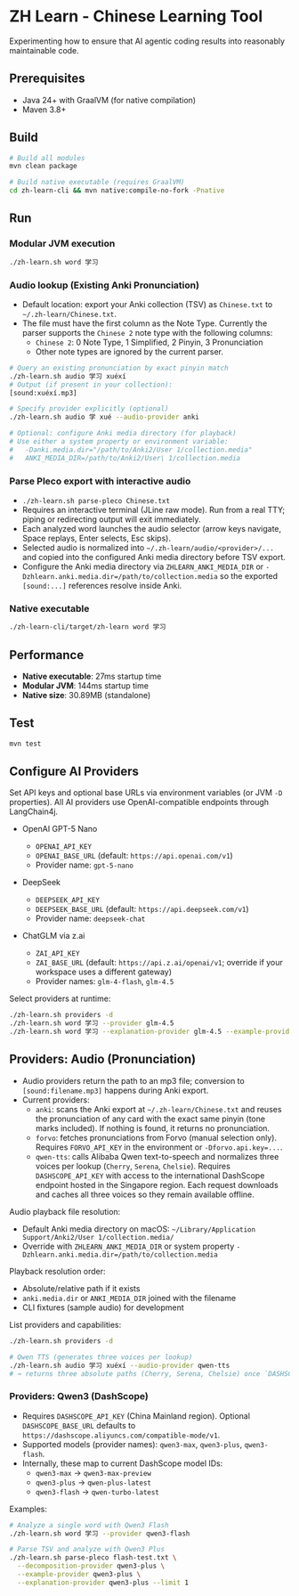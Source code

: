 # ZH Learn - Chinese Learning Tool

Experimenting how to ensure that AI agentic coding results into reasonably maintainable
code.

## Prerequisites

- Java 24+ with GraalVM (for native compilation)
- Maven 3.8+

## Build

```bash
# Build all modules
mvn clean package

# Build native executable (requires GraalVM)
cd zh-learn-cli && mvn native:compile-no-fork -Pnative
```

## Run

### Modular JVM execution
```bash
./zh-learn.sh word 学习
```

### Audio lookup (Existing Anki Pronunciation)
- Default location: export your Anki collection (TSV) as `Chinese.txt` to `~/.zh-learn/Chinese.txt`.
- The file must have the first column as the Note Type. Currently the parser supports the `Chinese 2` note type with the following columns:
  - `Chinese 2`: 0 Note Type, 1 Simplified, 2 Pinyin, 3 Pronunciation
  - Other note types are ignored by the current parser.

```bash
# Query an existing pronunciation by exact pinyin match
./zh-learn.sh audio 学习 xuéxí
# Output (if present in your collection):
[sound:xuéxí.mp3]

# Specify provider explicitly (optional)
./zh-learn.sh audio 学 xué --audio-provider anki

# Optional: configure Anki media directory (for playback)
# Use either a system property or environment variable:
#   -Danki.media.dir="/path/to/Anki2/User 1/collection.media"
#   ANKI_MEDIA_DIR=/path/to/Anki2/User\ 1/collection.media
```

### Parse Pleco export with interactive audio
- `./zh-learn.sh parse-pleco Chinese.txt`
- Requires an interactive terminal (JLine raw mode). Run from a real TTY; piping or redirecting output will exit immediately.
- Each analyzed word launches the audio selector (arrow keys navigate, Space replays, Enter selects, Esc skips).
- Selected audio is normalized into `~/.zh-learn/audio/<provider>/...` and copied into the configured Anki media directory before TSV export.
- Configure the Anki media directory via `ZHLEARN_ANKI_MEDIA_DIR` or `-Dzhlearn.anki.media.dir=/path/to/collection.media` so the exported `[sound:...]` references resolve inside Anki.

### Native executable
```bash
./zh-learn-cli/target/zh-learn word 学习
```


## Performance

- **Native executable**: 27ms startup time
- **Modular JVM**: 144ms startup time
- **Native size**: 30.89MB (standalone)

## Test

```bash
mvn test
```

## Configure AI Providers

Set API keys and optional base URLs via environment variables (or JVM `-D` properties). All AI providers use OpenAI-compatible endpoints through LangChain4j.

- OpenAI GPT-5 Nano
  - `OPENAI_API_KEY`
  - `OPENAI_BASE_URL` (default: `https://api.openai.com/v1`)
  - Provider name: `gpt-5-nano`

- DeepSeek
  - `DEEPSEEK_API_KEY`
  - `DEEPSEEK_BASE_URL` (default: `https://api.deepseek.com/v1`)
  - Provider name: `deepseek-chat`

- ChatGLM via z.ai
  - `ZAI_API_KEY`
  - `ZAI_BASE_URL` (default: `https://api.z.ai/openai/v1`; override if your workspace uses a different gateway)
  - Provider names: `glm-4-flash`, `glm-4.5`

Select providers at runtime:
```bash
./zh-learn.sh providers -d
./zh-learn.sh word 学习 --provider glm-4.5
./zh-learn.sh word 学习 --explanation-provider glm-4.5 --example-provider glm-4.5
```

## Providers: Audio (Pronunciation)

- Audio providers return the path to an mp3 file; conversion to `[sound:filename.mp3]` happens during Anki export.
- Current providers:
  - `anki`: scans the Anki export at `~/.zh-learn/Chinese.txt` and reuses the pronunciation of any card with the exact same pinyin (tone marks included). If nothing is found, it returns no pronunciation.
  - `forvo`: fetches pronunciations from Forvo (manual selection only). Requires `FORVO_API_KEY` in the environment or `-Dforvo.api.key=...`.
  - `qwen-tts`: calls Alibaba Qwen text-to-speech and normalizes three voices per lookup (`Cherry`, `Serena`, `Chelsie`). Requires `DASHSCOPE_API_KEY` with access to the international DashScope endpoint hosted in the Singapore region. Each request downloads and caches all three voices so they remain available offline.

Audio playback file resolution:
- Default Anki media directory on macOS: `~/Library/Application Support/Anki2/User 1/collection.media/`
- Override with `ZHLEARN_ANKI_MEDIA_DIR` or system property `-Dzhlearn.anki.media.dir=/path/to/collection.media`

Playback resolution order:
- Absolute/relative path if it exists
- `anki.media.dir` or `ANKI_MEDIA_DIR` joined with the filename
- CLI fixtures (sample audio) for development

List providers and capabilities:
```bash
./zh-learn.sh providers -d

# Qwen TTS (generates three voices per lookup)
./zh-learn.sh audio 学习 xuéxí --audio-provider qwen-tts
# → returns three absolute paths (Cherry, Serena, Chelsie) once `DASHSCOPE_API_KEY` is configured
```

### Providers: Qwen3 (DashScope)

- Requires `DASHSCOPE_API_KEY` (China Mainland region). Optional `DASHSCOPE_BASE_URL` defaults to `https://dashscope.aliyuncs.com/compatible-mode/v1`.
- Supported models (provider names): `qwen3-max`, `qwen3-plus`, `qwen3-flash`.
- Internally, these map to current DashScope model IDs:
  - `qwen3-max` -> `qwen3-max-preview`
  - `qwen3-plus` -> `qwen-plus-latest`
  - `qwen3-flash` -> `qwen-turbo-latest`

Examples:
```bash
# Analyze a single word with Qwen3 Flash
./zh-learn.sh word 学习 --provider qwen3-flash

# Parse TSV and analyze with Qwen3 Plus
./zh-learn.sh parse-pleco flash-test.txt \
  --decomposition-provider qwen3-plus \
  --example-provider qwen3-plus \
  --explanation-provider qwen3-plus --limit 1
```
